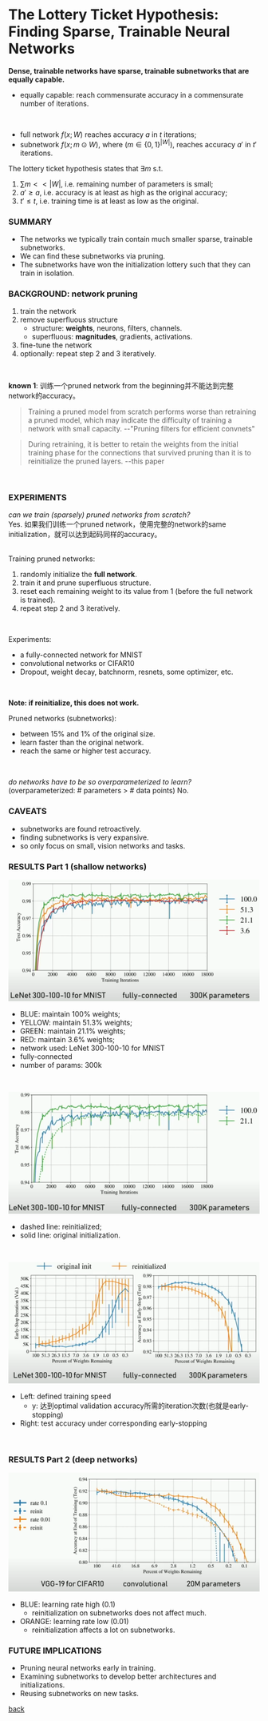 # The Lottery Ticket Hypothesis: Finding Sparse, Trainable Neural Networks
**Dense, trainable networks have sparse, trainable subnetworks that are equally capable.**
- equally capable: reach commensurate accuracy in a commensurate number of iterations.
<br>

- full network $f(x;W)$ reaches accuracy $a$ in $t$ iterations;
- subnetwork $f(x;m \odot W)$, where $(m \in \{0,1\}^{|W|})$, reaches accuracy $a'$ in $t'$ iterations.

The lottery ticket hypothesis states that $\exists m$ s.t. 
1. $\sum m << |W|$, i.e. remaining number of parameters is small;
2. $a' \geq a$, i.e. accuracy is at least as high as the original accuracy;
3. $t' \leq t$, i.e. training time is at least as low as the original.

### SUMMARY
- The networks we typically train contain much smaller sparse, trainable subnetworks.
- We can find these subnetworks via pruning.
- The subnetworks have won the initialization lottery such that they can train in isolation.

### BACKGROUND: network pruning
1. train the network
2. remove superfluous structure
    - structure: **weights**, neurons, filters, channels.
    - superfluous: **magnitudes**, gradients, activations.
3. fine-tune the network
4. optionally: repeat step 2 and 3 iteratively.
<br>

**known 1**: 训练一个pruned network from the beginning并不能达到完整network的accuracy。<br>

> Training a pruned model from scratch performs worse than retraining a pruned model, which may indicate the difficulty of training a network with small capacity. --"Pruning filters for efficient convnets"

> During retraining, it is better to retain the weights from the initial training phase for the connections that survived pruning than it is to reinitialize the pruned layers. --this paper
<br>

### EXPERIMENTS
_can we train (sparsely) pruned networks from scratch?_<br>
Yes. 如果我们训练一个pruned network，使用完整的network的same initialization，就可以达到起码同样的accuracy。<br>
<br>

Training pruned networks:
1. randomly initialize the **full network**.
2. train it and prune superfluous structure.
3. reset each remaining weight to its value from 1 (before the full network is trained).
4. repeat step 2 and 3 iteratively.
<br>

Experiments:
- a fully-connected network for MNIST
- convolutional networks or CIFAR10
- Dropout, weight decay, batchnorm, resnets, some optimizer, etc.
<br>

**Note: if reinitialize, this does not work.**
<br>

Pruned networks (subnetworks):
- between 15% and 1% of the original size.
- learn faster than the original network.
- reach the same or higher test accuracy.
<br>

_do networks have to be so overparameterized to learn?_ (overparameterized: # parameters > # data points)
No.

### CAVEATS
- subnetworks are found retroactively.
- finding subnetworks is very expansive.
- so only focus on small, vision networks and tasks.

### RESULTS Part 1 (shallow networks)
![lth1](./lth1.PNG)
- BLUE: maintain 100% weights;
- YELLOW: maintain 51.3% weights;
- GREEN: maintain 21.1% weights;
- RED: maintain 3.6% weights;
- network used: LeNet 300-100-10 for MNIST
- fully-connected
- number of params: 300k
<br>

![lth2](./lth2.PNG)
- dashed line: reinitialized;
- solid line: original initialization.
<br>

![lth3](./lth3.PNG)
- Left: defined training speed 
    - y: 达到optimal validation accuracy所需的iteration次数(也就是early-stopping)
- Right: test accuracy under corresponding early-stopping
<br>

### RESULTS Part 2 (deep networks)
![lth4](./lth4.PNG)
- BLUE: learning rate high (0.1)
    - reinitialization on subnetworks does not affect much.
- ORANGE: learning rate low (0.01)
    - reinitialization affects a lot on subnetworks.

### FUTURE IMPLICATIONS
- Pruning neural networks early in training.
- Examining subnetworks to develop better architectures and initializations.
- Reusing subnetworks on new tasks.

[back](https://github.com/YHJYH/Machine_Learning/blob/main/projects/Master_Thesis/papers/refs.md#content)
